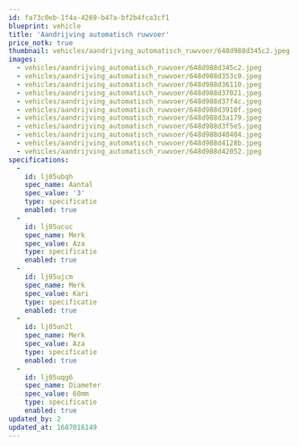 ```yaml
---
id: fa73c0eb-1f4a-4269-b47a-bf2b4fca3cf1
blueprint: vehicle
title: 'Aandrijving automatisch ruwvoer'
price_notk: true
thumbnail: vehicles/aandrijving_automatisch_ruwvoer/648d988d345c2.jpeg
images:
  - vehicles/aandrijving_automatisch_ruwvoer/648d988d345c2.jpeg
  - vehicles/aandrijving_automatisch_ruwvoer/648d988d353c9.jpeg
  - vehicles/aandrijving_automatisch_ruwvoer/648d988d36110.jpeg
  - vehicles/aandrijving_automatisch_ruwvoer/648d988d37021.jpeg
  - vehicles/aandrijving_automatisch_ruwvoer/648d988d37f4c.jpeg
  - vehicles/aandrijving_automatisch_ruwvoer/648d988d3910f.jpeg
  - vehicles/aandrijving_automatisch_ruwvoer/648d988d3a179.jpeg
  - vehicles/aandrijving_automatisch_ruwvoer/648d988d3f5e5.jpeg
  - vehicles/aandrijving_automatisch_ruwvoer/648d988d40404.jpeg
  - vehicles/aandrijving_automatisch_ruwvoer/648d988d4128b.jpeg
  - vehicles/aandrijving_automatisch_ruwvoer/648d988d42052.jpeg
specifications:
  -
    id: lj05ubqh
    spec_name: Aantal
    spec_value: '3'
    type: specificatie
    enabled: true
  -
    id: lj05ucuc
    spec_name: Merk
    spec_value: Aza
    type: specificatie
    enabled: true
  -
    id: lj05ujcm
    spec_name: Merk
    spec_value: Kari
    type: specificatie
    enabled: true
  -
    id: lj05un2l
    spec_name: Merk
    spec_value: Aza
    type: specificatie
    enabled: true
  -
    id: lj05uqg6
    spec_name: Diameter
    spec_value: 60mm
    type: specificatie
    enabled: true
updated_by: 2
updated_at: 1687016149
---
```

